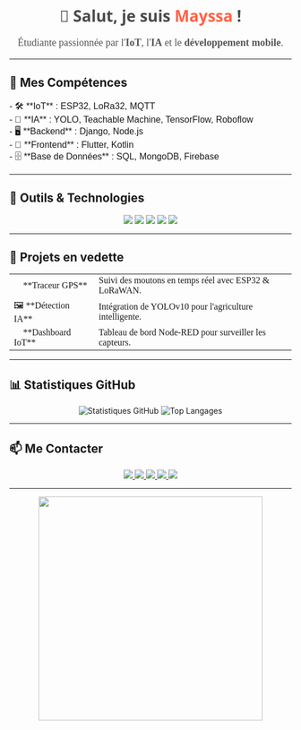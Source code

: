 <h1 align="center" style="font-family: 'Segoe UI', Tahoma, Geneva, Verdana, sans-serif; color: #4A4A4A;">
  👋 Salut, je suis <span style="color:#FF6347;">Mayssa</span> !
</h1>

<p align="center" style="font-size: 18px; font-family: 'Verdana'; color: #555;">
  Étudiante passionnée par l'<strong>IoT</strong>, l'<strong>IA</strong> et le <strong>développement mobile</strong>.
</p>

---

## 🚀 **Mes Compétences**
<p style="font-family: 'Arial'; font-size: 16px;">
- 🛠 **IoT** : ESP32, LoRa32, MQTT  <br>
- 🧠 **IA** : YOLO, Teachable Machine, TensorFlow, Roboflow  <br>
- 🖥 **Backend** : Django, Node.js  <br>
- 📱 **Frontend** : Flutter, Kotlin  <br>
- 🗄 **Base de Données** : SQL, MongoDB, Firebase  <br>
</p>

---

## 🧰 **Outils & Technologies**
<p align="center">
  <img src="https://img.shields.io/badge/Arduino-00979D?style=flat-square&logo=Arduino&logoColor=white" />
  <img src="https://img.shields.io/badge/Python-3776AB?style=flat-square&logo=python&logoColor=white" />
  <img src="https://img.shields.io/badge/Flutter-02569B?style=flat-square&logo=flutter&logoColor=white" />
  <img src="https://img.shields.io/badge/Django-092E20?style=flat-square&logo=django&logoColor=white" />
  <img src="https://img.shields.io/badge/Firebase-FFCA28?style=flat-square&logo=firebase&logoColor=white" />
</p>

---

## 🌟 **Projets en vedette**
<table align="center" style="font-family: 'Tahoma'; font-size: 16px;">
  <tr>
    <td>🚜 **Traceur GPS**</td>
    <td>Suivi des moutons en temps réel avec ESP32 & LoRaWAN.</td>
  </tr>
  <tr>
    <td>🖼 **Détection IA**</td>
    <td>Intégration de YOLOv10 pour l'agriculture intelligente.</td>
  </tr>
  <tr>
    <td>🔧 **Dashboard IoT**</td>
    <td>Tableau de bord Node-RED pour surveiller les capteurs.</td>
  </tr>
</table>

---

## 📊 **Statistiques GitHub**
<p align="center">
  <img src="https://github-readme-stats.vercel.app/api?username=MayssaMaaoui&show_icons=true&theme=tokyonight" alt="Statistiques GitHub" />
  <img src="https://github-readme-stats.vercel.app/api/top-langs/?username=MayssaMaaoui&layout=compact&theme=tokyonight" alt="Top Langages" />
</p>

---

## 📫 **Me Contacter**
<p align="center">
  <a href="https://www.linkedin.com/in/mayssa-maaoui-85613526a">
    <img src="https://img.shields.io/badge/LinkedIn-0077B5?style=flat-square&logo=linkedin&logoColor=white" />
  </a>
  <a href="mailto:mayssamaaoui056@gmail.com">
    <img src="https://img.shields.io/badge/Email-D14836?style=flat-square&logo=gmail&logoColor=white" />
  </a>
  <a href="https://github.com/MayssaMaaoui">
    <img src="https://img.shields.io/badge/GitHub-000000?style=flat-square&logo=github&logoColor=white" />
  </a>
  <a href="https://www.instagram.com/maysamaaoui/profilecard/?igsh=MTZjd2xxMXVhM2UwNg==">
    <img src="https://img.shields.io/badge/Instagram-E4405F?style=flat-square&logo=instagram&logoColor=white" />
  </a>
  <a href="https://www.facebook.com/mayssa.maaoui.9210?mibextid=ZbWKwL">
    <img src="https://img.shields.io/badge/Facebook-1877F2?style=flat-square&logo=facebook&logoColor=white" />
  </a>
</p>

---

<p align="center">
<img src="https://media.tenor.com/1YP9sXjIlb0AAAAi/flash-happy.gif" width="400px" />
</p>
